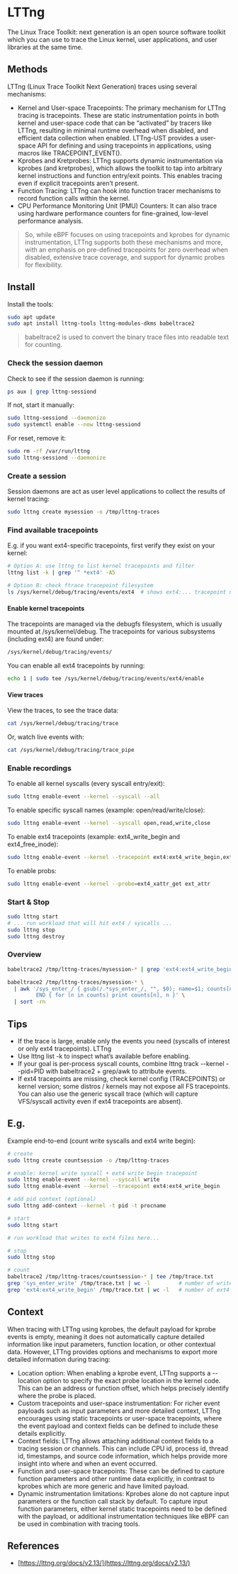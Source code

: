 # LTTng

The Linux Trace Toolkit: next generation is an open source software toolkit which you can use to trace the Linux kernel, user applications, and user libraries at the same time.

## Methods

LTTng (Linux Trace Toolkit Next Generation) traces using several mechanisms:

- Kernel and User-space Tracepoints: The primary mechanism for LTTng tracing is tracepoints. These are static instrumentation points in both kernel and user-space code that can be “activated” by tracers like LTTng, resulting in minimal runtime overhead when disabled, and efficient data collection when enabled. LTTng-UST provides a user-space API for defining and using tracepoints in applications, using macros like TRACEPOINT_EVENT().
- Kprobes and Kretprobes: LTTng supports dynamic instrumentation via kprobes (and kretprobes), which allows the toolkit to tap into arbitrary kernel instructions and function entry/exit points. This enables tracing even if explicit tracepoints aren’t present.
- Function Tracing: LTTng can hook into function tracer mechanisms to record function calls within the kernel.
- CPU Performance Monitoring Unit (PMU) Counters: It can also trace using hardware performance counters for fine-grained, low-level performance analysis.

> So, while eBPF focuses on using tracepoints and kprobes for dynamic instrumentation, LTTng supports both these mechanisms and more, with an emphasis on pre-defined tracepoints for zero overhead when disabled, extensive trace coverage, and support for dynamic probes for flexibility.

## Install

Install the tools:

```bash
sudo apt update
sudo apt install lttng-tools lttng-modules-dkms babeltrace2
```

> babeltrace2 is used to convert the binary trace files into readable text for counting.

### Check the session daemon

Check to see if the session daemon is running:

```bash
ps aux | grep lttng-sessiond
```

If not, start it manually:

```bash
sudo lttng-sessiond --daemonize
sudo systemctl enable --now lttng-sessiond
```

For reset, remove it:

```bash
sudo rm -rf /var/run/lttng
sudo lttng-sessiond --daemonize
```

### Create a session

Session daemons are act as user level applications to collect the results of kernel tracing:

```bash
sudo lttng create mysession -o /tmp/lttng-traces
```

### Find available tracepoints

E.g. if you want ext4-specific tracepoints, first verify they exist on your kernel:

```bash
# Option A: use lttng to list kernel tracepoints and filter
lttng list -k | grep '^ *ext4' -A5

# Option B: check ftrace tracepoint filesystem
ls /sys/kernel/debug/tracing/events/ext4  # shows ext4:... tracepoint names
```

#### Enable kernel tracepoints

The tracepoints are managed via the debugfs filesystem, which is usually mounted at /sys/kernel/debug. The tracepoints for various subsystems (including ext4) are found under:

```txt
/sys/kernel/debug/tracing/events/
```

You can enable all ext4 tracepoints by running:

```bash
echo 1 | sudo tee /sys/kernel/debug/tracing/events/ext4/enable
```

#### View traces

View the traces, to see the trace data:

```bash
cat /sys/kernel/debug/tracing/trace
```

Or, watch live events with:

```bash
cat /sys/kernel/debug/tracing/trace_pipe
```

### Enable recordings

To enable all kernel syscalls (every syscall entry/exit):

```bash
sudo lttng enable-event --kernel --syscall --all
```

To enable specific syscall names (example: open/read/write/close):

```bash
sudo lttng enable-event --kernel --syscall open,read,write,close
```

To enable ext4 tracepoints (example: ext4_write_begin and ext4_free_inode):

```bash
sudo lttng enable-event --kernel --tracepoint ext4:ext4_write_begin,ext4:ext4_free_inode
```

To enable probs:

```bash
sudo lttng enable-event --kernel --probe=ext4_xattr_get ext_attr
```

### Start & Stop

```bash
sudo lttng start
# ... run workload that will hit ext4 / syscalls ...
sudo lttng stop
sudo lttng destroy
```

### Overview

```bash
babeltrace2 /tmp/lttng-traces/mysession-* | grep 'ext4:ext4_write_begin' | wc -l
```

```bash
babeltrace2 /tmp/lttng-traces/mysession-* \
  | awk '/sys_enter_/ { gsub(/.*sys_enter_/, "", $0); name=$1; counts[name]++ } 
         END { for (n in counts) print counts[n], n }' \
  | sort -rn
```

## Tips

- If the trace is large, enable only the events you need (syscalls of interest or only ext4 tracepoints). 
LTTng
- Use lttng list -k to inspect what’s available before enabling. 
- If your goal is per-process syscall counts, combine lttng track --kernel --pid=PID with babeltrace2 + grep/awk to attribute events. 
- If ext4 tracepoints are missing, check kernel config (TRACEPOINTS) or kernel version; some distros / kernels may not expose all FS tracepoints. You can also use the generic syscall trace (which will capture VFS/syscall activity even if ext4 tracepoints are absent).

## E.g.

Example end-to-end (count write syscalls and ext4 write begin):

```bash
# create
sudo lttng create countsession -o /tmp/lttng-traces

# enable: kernel write syscall + ext4 write begin tracepoint
sudo lttng enable-event --kernel --syscall write
sudo lttng enable-event --kernel --tracepoint ext4:ext4_write_begin

# add pid context (optional)
sudo lttng add-context --kernel -t pid -t procname

# start
sudo lttng start

# run workload that writes to ext4 files here...

# stop
sudo lttng stop

# count
babeltrace2 /tmp/lttng-traces/countsession-* | tee /tmp/trace.txt
grep 'sys_enter_write' /tmp/trace.txt | wc -l         # number of write syscalls
grep 'ext4:ext4_write_begin' /tmp/trace.txt | wc -l   # number of ext4 write begin tracepoints
```

## Context

When tracing with LTTng using kprobes, the default payload for kprobe events is empty, meaning it does not automatically capture detailed information like input parameters, function location, or other contextual data. However, LTTng provides options and mechanisms to export more detailed information during tracing:

- Location option: When enabling a kprobe event, LTTng supports a --location option to specify the exact probe location in the kernel code. This can be an address or function offset, which helps precisely identify where the probe is placed.
- Custom tracepoints and user-space instrumentation: For richer event payloads such as input parameters and more detailed context, LTTng encourages using static tracepoints or user-space tracepoints, where the event payload and context fields can be defined to include these details explicitly.
- Context fields: LTTng allows attaching additional context fields to a tracing session or channels. This can include CPU id, process id, thread id, timestamps, and source code information, which helps provide more insight into where and when an event occurred.
- Function and user-space tracepoints: These can be defined to capture function parameters and other runtime data explicitly, in contrast to kprobes which are more generic and have limited payload.
- Dynamic instrumentation limitations: Kprobes alone do not capture input parameters or the function call stack by default. To capture input function parameters, either kernel static tracepoints need to be defined with the payload, or additional instrumentation techniques like eBPF can be used in combination with tracing tools.

## References

- [https://lttng.org/docs/v2.13/](https://lttng.org/docs/v2.13/)
